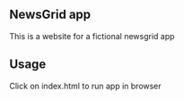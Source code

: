 ## NewsGrid app

This is a website for a fictional newsgrid app

## Usage

Click on index.html to run app in browser
